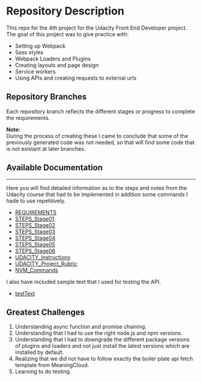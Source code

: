 # Repository Description

This repo for the 4th project for the Udacity Front End Developer  project. The goal of this project was to give practice with:

- Setting up Webpack
- Sass styles
- Webpack Loaders and Plugins
- Creating layouts and page design
- Service workers
- Using APIs and creating requests to external urls

## Repository Branches

Each repository branch reflects the different stages or progress to complete the requirements.  

__Note:__  
 During the process of creating these I came to conclude that some of the previously generated code was not needed, so that will find some code that is not existant at later branches.  

## Available Documentation

---

Here you will find detailed information as to the steps and notes from the Udacity course that had to be implemented in addition some commands I hade to use repetitively.

- [REQUIREMENTS](documentation/REQUIREMENTS.md)
- [STEPS_Stage01](documentation/STEPS_Stage01.md)
- [STEPS_Stage02](documentation/STEPS_Stage02.md)
- [STEPS_Stage03](documentation/STEPS_Stage03.md)
- [STEPS_Stage04](documentation/STEPS_Stage04.md)
- [STEPS_Stage05](documentation/STEPS_Stage05.md)
- [STEPS_Stage06](documentation/STEPS_Stage06.md)
- [UDACITY_Instructions](documentation/UDACITY_Instructions.md)
- [UDACITY_Project_Rubric](documentation/UDACITY_Project_Rubric)
- [NVM_Commands](documentation/NVM_Commands.md)

I also have included sample text that I used for testing the API.

- [testText](documentation/testText.txt)

## Greatest Challenges

1. Understanding async function and promise chaining.  
2. Understanding that I had to use the right node.js and npm versions.
3. Understanding that I had to downgrade the different package versions of plugins and loaders and not just install the latest versions which are installed by default.
4. Realizing that we did not have to follow exactly the boiler plate api fetch template from MeaningCloud.
5. Learning to do testing.
